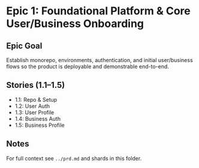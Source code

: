 # Epic 1: Foundational Platform & Core User/Business Onboarding

## Epic Goal
Establish monorepo, environments, authentication, and initial user/business flows so the product is deployable and demonstrable end-to-end.

## Stories (1.1–1.5)
- 1.1: Repo & Setup
- 1.2: User Auth
- 1.3: User Profile
- 1.4: Business Auth
- 1.5: Business Profile

## Notes
For full context see `../prd.md` and shards in this folder.

